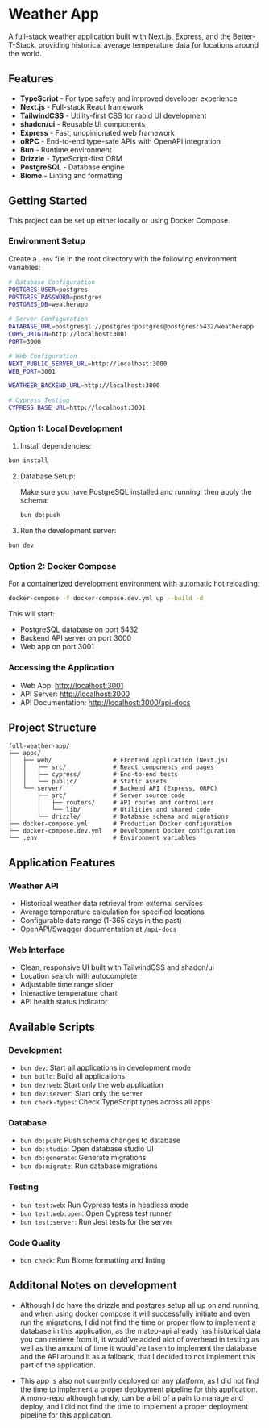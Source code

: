 # Weather App

A full-stack weather application built with Next.js, Express, and the Better-T-Stack, providing historical average temperature data for locations around the world.

## Features

- **TypeScript** - For type safety and improved developer experience
- **Next.js** - Full-stack React framework
- **TailwindCSS** - Utility-first CSS for rapid UI development
- **shadcn/ui** - Reusable UI components
- **Express** - Fast, unopinionated web framework
- **oRPC** - End-to-end type-safe APIs with OpenAPI integration
- **Bun** - Runtime environment
- **Drizzle** - TypeScript-first ORM
- **PostgreSQL** - Database engine
- **Biome** - Linting and formatting

## Getting Started

This project can be set up either locally or using Docker Compose.

### Environment Setup

Create a `.env` file in the root directory with the following environment variables:

```bash
# Database Configuration
POSTGRES_USER=postgres
POSTGRES_PASSWORD=postgres
POSTGRES_DB=weatherapp

# Server Configuration
DATABASE_URL=postgresql://postgres:postgres@postgres:5432/weatherapp
CORS_ORIGIN=http://localhost:3001
PORT=3000

# Web Configuration
NEXT_PUBLIC_SERVER_URL=http://localhost:3000
WEB_PORT=3001

WEATHEER_BACKEND_URL=http://localhost:3000

# Cypress Testing
CYPRESS_BASE_URL=http://localhost:3001
```

### Option 1: Local Development

1. Install dependencies:

```bash
bun install
```

2. Database Setup:

   Make sure you have PostgreSQL installed and running, then apply the schema:
   ```bash
   bun db:push
   ```

3. Run the development server:

```bash
bun dev
```

### Option 2: Docker Compose

For a containerized development environment with automatic hot reloading:

```bash
docker-compose -f docker-compose.dev.yml up --build -d
```

This will start:
- PostgreSQL database on port 5432
- Backend API server on port 3000
- Web app on port 3001

### Accessing the Application

- Web App: [http://localhost:3001](http://localhost:3001)
- API Server: [http://localhost:3000](http://localhost:3000)
- API Documentation: [http://localhost:3000/api-docs](http://localhost:3000/api-docs)



## Project Structure

```
full-weather-app/
├── apps/
│   ├── web/                 # Frontend application (Next.js)
│   │   ├── src/             # React components and pages
│   │   ├── cypress/         # End-to-end tests
│   │   └── public/          # Static assets
│   └── server/              # Backend API (Express, ORPC)
│       ├── src/             # Server source code
│       │   ├── routers/     # API routes and controllers
│       │   └── lib/         # Utilities and shared code
│       └── drizzle/         # Database schema and migrations
├── docker-compose.yml       # Production Docker configuration
├── docker-compose.dev.yml   # Development Docker configuration
└── .env                     # Environment variables
```

## Application Features

### Weather API
- Historical weather data retrieval from external services
- Average temperature calculation for specified locations
- Configurable date range (1-365 days in the past)
- OpenAPI/Swagger documentation at `/api-docs`

### Web Interface
- Clean, responsive UI built with TailwindCSS and shadcn/ui
- Location search with autocomplete
- Adjustable time range slider
- Interactive temperature chart
- API health status indicator

## Available Scripts

### Development
- `bun dev`: Start all applications in development mode
- `bun build`: Build all applications
- `bun dev:web`: Start only the web application
- `bun dev:server`: Start only the server
- `bun check-types`: Check TypeScript types across all apps

### Database
- `bun db:push`: Push schema changes to database
- `bun db:studio`: Open database studio UI
- `bun db:generate`: Generate migrations
- `bun db:migrate`: Run database migrations

### Testing
- `bun test:web`: Run Cypress tests in headless mode
- `bun test:web:open`: Open Cypress test runner
- `bun test:server`: Run Jest tests for the server

### Code Quality
- `bun check`: Run Biome formatting and linting


## Additonal Notes on development

- Although I do have the drizzle and postgres setup all up on and running, and when using docker compose it will successfully initiate and even run the migrations, I did not find the time or proper flow to implement a database in this application, as the mateo-api already has historical data you can retrieve from it, it would've added alot of overhead in testing as well as the amount of time it would've taken to implement the database and the API around it as a fallback, that I decided to not implement this part of the application.

- This app is also not currently deployed on any platform, as I did not find the time to implement a proper deployment pipeline for this application. A mono-repo although handy, can be a bit of a pain to manage and deploy, and I did not find the time to implement a proper deployment pipeline for this application.
